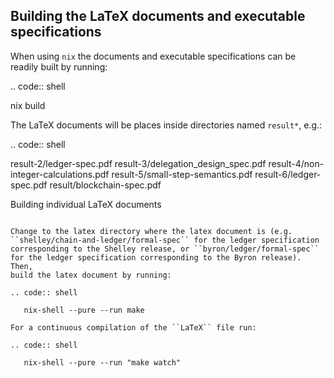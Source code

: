 Building the LaTeX documents and executable specifications
----------------------------------------------------------

When using ``nix`` the documents and executable specifications can be
readily built by running:

.. code:: shell

   nix build

The LaTeX documents will be places inside directories named ``result*``,
e.g.:

.. code:: shell

   result-2/ledger-spec.pdf
   result-3/delegation_design_spec.pdf
   result-4/non-integer-calculations.pdf
   result-5/small-step-semantics.pdf
   result-6/ledger-spec.pdf
   result/blockchain-spec.pdf

Building individual LaTeX documents
~~~~~~~~~~~~~~~~~~~~~~~~~~~~~~~~~~~

Change to the latex directory where the latex document is (e.g.
``shelley/chain-and-ledger/formal-spec`` for the ledger specification
corresponding to the Shelley release, or ``byron/ledger/formal-spec``
for the ledger specification corresponding to the Byron release). Then,
build the latex document by running:

.. code:: shell

   nix-shell --pure --run make

For a continuous compilation of the ``LaTeX`` file run:

.. code:: shell

   nix-shell --pure --run "make watch"
